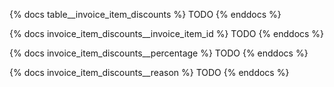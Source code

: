 {% docs table__invoice_item_discounts %}
TODO
{% enddocs %}

{% docs invoice_item_discounts__invoice_item_id %}
TODO
{% enddocs %}

{% docs invoice_item_discounts__percentage %}
TODO
{% enddocs %}

{% docs invoice_item_discounts__reason %}
TODO
{% enddocs %}
